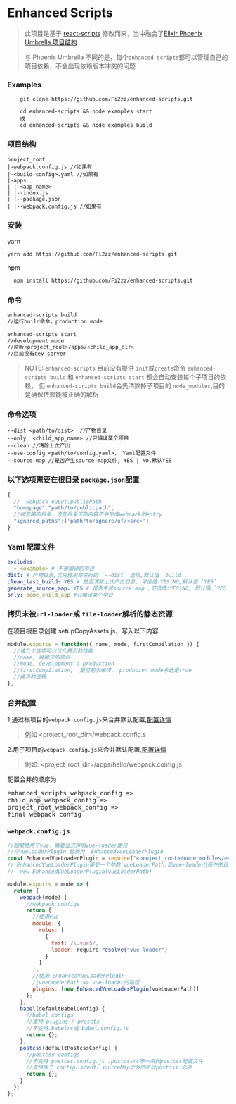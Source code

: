 # Enhanced Scripts

> 此项目是基于 [react-scripts](https://github.com/facebook/create-react-app/tree/master/packages/react-scripts) 修改而来，当中融合了[Elixir Phoenix Umbrella 项目结构](https://medium.com/@cedric_30386/how-to-build-multiple-web-apps-with-elixir-thanks-to-umbrella-part-2-set-up-the-project-800d6d731dbd)
>
> 与 Phoenix Umbrella 不同的是，每个`enhanced-scripts`都可以管理自己的项目依赖，不会出现依赖版本冲突的问题

### Examples


        git clone https://github.com/Fi2zz/enhanced-scripts.git

        cd enhanced-scripts && node examples start
        或
        cd enhanced-scripts && node examples build


### 项目结构

    project_root
    |-webpack.config.js //如果有
    |-<build-config>.yaml //如果有
    |-apps
    | |-<app_name>
    | |--index.js
    | |--package.json
    | |--webpack.config.js //如果有

### 安装

yarn

```bash
yarn add https://github.com/Fi2zz/enhanced-scripts.git
```

npm

```bash
  npm install https://github.com/Fi2zz/enhanced-scripts.git
```

### 命令

```bash
enhanced-scripts build
//运行build命令，production mode

enhanced-scripts start
//development mode
//监听<project_root>/apps/<child_app_dir>
//目前没有dev-server

```

> NOTE: `enhanced-scripts` 目前没有提供 `init`或`create`命令
> `enhanced-scripts build` 和 `enhanced-scripts start` 都会自动安装每个子项目的依赖，
> 但 `enhanced-scripts build`会先清除掉子项目的 `node_modules`,目的是确保依赖能被正确的解析

### 命令选项

    --dist <path/to/dist>  //产物目录
    --only  <child_app_name> //只编译某个项目
    --clean //清除上次产出
    --use-config <path/to/config.yaml>， Yaml配置文件
    --source-map //是否产生source-map文件, YES | NO,默认YES

### 以下选项需要在根目录 `package.json`配置

```javascript
{
  //  webpack ouput.publicPath
  "homepage":"path/to/publicpath",
  //被忽略的目录，这些目录下的内容不会生成webpack的entry
  "ignored_paths":['path/to/ignore/of/<src>']
}
```

### Yaml 配置文件

```yaml
excludes:
  - <example> # 不被编译的项目
dist: # 产物目录,优先使用命令行的 `--dist` 选项,默认值 `build`,
clean_last_build: YES # 是否清除上次产出目录, 可选值:YES|NO,默认值 `YES`
generate_source_map: YES # 是否生成source map ,可选值:YES|NO, 默认值,`YES`
only: some_child_app #只编译某个项目
```

### 拷贝未被`url-loader`或 `file-loader`解析的静态资源

在项目根目录创建 setupCopyAssets.js，写入以下内容

```javascript
module.exports = function({ name, mode, firstCompilation }) {
  //这几个选项可以优化拷贝的性能
  //name, 被拷贝的项目
  //mode, development | production
  //firstCompilation,  是否初次编译， producion mode永远是true
  //拷贝的逻辑
};
```

### 合并配置

1.通过根项目的`webpack.config.js`来合并默认配置,[配置详情](#webpack.config.js)

> 例如 <project_root_dir>/webpack.config.s

2.用子项目的`webpack.config.js`来合并默认配置,[配置详情](#webpack.config.js)

> 例如: <project_root_dir>/apps/hello/webpack.config.js

配置合并的顺序为

<pre>
enhanced_scripts_webpack_config => 
child_app_webpack_config => 
project_root_webpack_config => 
final_webpack_config
</pre>

### `webpack.config.js`

```javascript
//如果使用了vue，需要显式声明vue-loader路径
//将VueLoaderPlugin 替换为  EnhancedVueLoaderPlugin
const EnhancedVueLoaderPlugin = require("<project_root>/node_modules/enhanced-scripts/EnhancedVueLoaderPlugin");
// EnhancedVueLoaderPlugin接受一个参数 vueLoaderPath,即vue-loader所在的目录
//  new EnhancedVueLoaderPlugin(vueLoaderPath)

module.exports = mode => {
  return {
    webpack(mode) {
      //webpack configs
      return {
        //使用vue
        module: {
          rules: [
            {
              test: /\.vue$/,
              loader: require.resolve("vue-loader")
            }
          ]
        },
        //使用 EnhancedVueLoaderPlugin
        //vueLoaderPath => vue-loader的路径
        plugins: [new EnhancedVueLoaderPlugin(vueLoaderPath)]
      };
    },
    babel(defaultBabelConfig) {
      //babel configs
      //支持 plugins / presets
      //不支持.babelrc或 babel.config.js
      return {};
    },
    postcss(defaultPostcssConfig) {
      //postcss configs
      //不支持 postcss.config.js .postcssrc等一系列postcss配置文件
      //支持除了 config、ident、sourceMap之外的所以postcss 选项
      return {};
    }
  };
};
```
